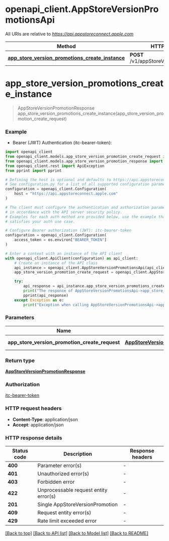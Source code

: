 # openapi_client.AppStoreVersionPromotionsApi

All URIs are relative to *https://api.appstoreconnect.apple.com*

Method | HTTP request | Description
------------- | ------------- | -------------
[**app_store_version_promotions_create_instance**](AppStoreVersionPromotionsApi.md#app_store_version_promotions_create_instance) | **POST** /v1/appStoreVersionPromotions | 


# **app_store_version_promotions_create_instance**
> AppStoreVersionPromotionResponse app_store_version_promotions_create_instance(app_store_version_promotion_create_request)

### Example

* Bearer (JWT) Authentication (itc-bearer-token):

```python
import openapi_client
from openapi_client.models.app_store_version_promotion_create_request import AppStoreVersionPromotionCreateRequest
from openapi_client.models.app_store_version_promotion_response import AppStoreVersionPromotionResponse
from openapi_client.rest import ApiException
from pprint import pprint

# Defining the host is optional and defaults to https://api.appstoreconnect.apple.com
# See configuration.py for a list of all supported configuration parameters.
configuration = openapi_client.Configuration(
    host = "https://api.appstoreconnect.apple.com"
)

# The client must configure the authentication and authorization parameters
# in accordance with the API server security policy.
# Examples for each auth method are provided below, use the example that
# satisfies your auth use case.

# Configure Bearer authorization (JWT): itc-bearer-token
configuration = openapi_client.Configuration(
    access_token = os.environ["BEARER_TOKEN"]
)

# Enter a context with an instance of the API client
with openapi_client.ApiClient(configuration) as api_client:
    # Create an instance of the API class
    api_instance = openapi_client.AppStoreVersionPromotionsApi(api_client)
    app_store_version_promotion_create_request = openapi_client.AppStoreVersionPromotionCreateRequest() # AppStoreVersionPromotionCreateRequest | AppStoreVersionPromotion representation

    try:
        api_response = api_instance.app_store_version_promotions_create_instance(app_store_version_promotion_create_request)
        print("The response of AppStoreVersionPromotionsApi->app_store_version_promotions_create_instance:\n")
        pprint(api_response)
    except Exception as e:
        print("Exception when calling AppStoreVersionPromotionsApi->app_store_version_promotions_create_instance: %s\n" % e)
```



### Parameters


Name | Type | Description  | Notes
------------- | ------------- | ------------- | -------------
 **app_store_version_promotion_create_request** | [**AppStoreVersionPromotionCreateRequest**](AppStoreVersionPromotionCreateRequest.md)| AppStoreVersionPromotion representation | 

### Return type

[**AppStoreVersionPromotionResponse**](AppStoreVersionPromotionResponse.md)

### Authorization

[itc-bearer-token](../README.md#itc-bearer-token)

### HTTP request headers

 - **Content-Type**: application/json
 - **Accept**: application/json

### HTTP response details

| Status code | Description | Response headers |
|-------------|-------------|------------------|
**400** | Parameter error(s) |  -  |
**401** | Unauthorized error(s) |  -  |
**403** | Forbidden error |  -  |
**422** | Unprocessable request entity error(s) |  -  |
**201** | Single AppStoreVersionPromotion |  -  |
**409** | Request entity error(s) |  -  |
**429** | Rate limit exceeded error |  -  |

[[Back to top]](#) [[Back to API list]](../README.md#documentation-for-api-endpoints) [[Back to Model list]](../README.md#documentation-for-models) [[Back to README]](../README.md)

